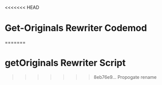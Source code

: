 <<<<<<< HEAD
# Get-Originals Rewriter Codemod
=======
# getOriginals Rewriter Script
>>>>>>> 8eb76e9... Propogate rename
